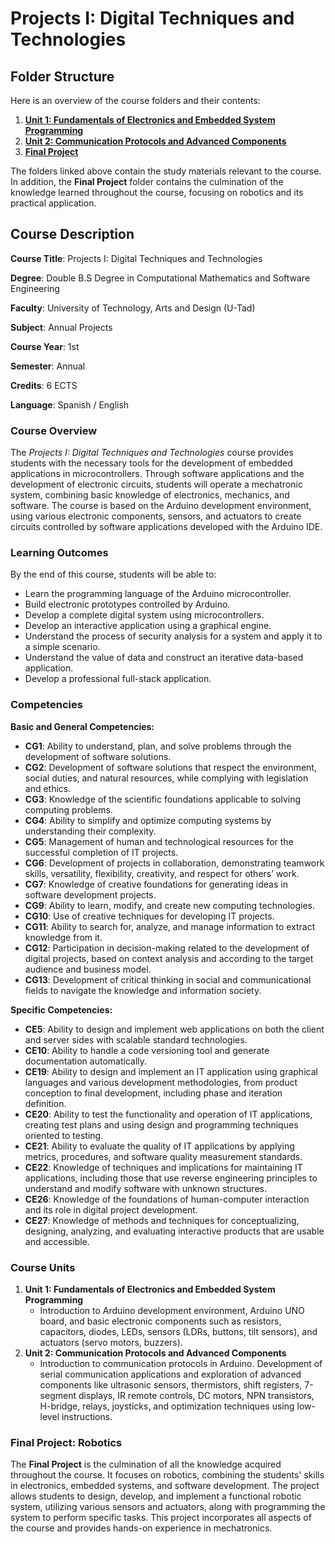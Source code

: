 # Projects I: Digital Techniques and Technologies 

## **Folder Structure**

Here is an overview of the course folders and their contents:

1. [**Unit 1: Fundamentals of Electronics and Embedded System Programming**](Unit_1/)
2. [**Unit 2: Communication Protocols and Advanced Components**](Unit_2/)
3. [**Final Project**](Final_project/)

The folders linked above contain the study materials relevant to the course. In addition, the **Final Project** folder contains the culmination of the knowledge learned throughout the course, focusing on robotics and its practical application.

## **Course Description**

**Course Title**: Projects I: Digital Techniques and Technologies

**Degree**: Double B.S Degree in Computational Mathematics and Software Engineering

**Faculty**: University of Technology, Arts and Design (U-Tad)

**Subject**: Annual Projects

**Course Year**: 1st

**Semester**: Annual

**Credits**: 6 ECTS

**Language**: Spanish / English

### **Course Overview**

The *Projects I: Digital Techniques and Technologies* course provides students with the necessary tools for the development of embedded applications in microcontrollers. Through software applications and the development of electronic circuits, students will operate a mechatronic system, combining basic knowledge of electronics, mechanics, and software. The course is based on the Arduino development environment, using various electronic components, sensors, and actuators to create circuits controlled by software applications developed with the Arduino IDE.

### **Learning Outcomes**

By the end of this course, students will be able to:

- Learn the programming language of the Arduino microcontroller.
- Build electronic prototypes controlled by Arduino.
- Develop a complete digital system using microcontrollers.
- Develop an interactive application using a graphical engine.
- Understand the process of security analysis for a system and apply it to a simple scenario.
- Understand the value of data and construct an iterative data-based application.
- Develop a professional full-stack application.

### **Competencies**

**Basic and General Competencies:**

- **CG1**: Ability to understand, plan, and solve problems through the development of software solutions.
- **CG2**: Development of software solutions that respect the environment, social duties, and natural resources, while complying with legislation and ethics.
- **CG3**: Knowledge of the scientific foundations applicable to solving computing problems.
- **CG4**: Ability to simplify and optimize computing systems by understanding their complexity.
- **CG5**: Management of human and technological resources for the successful completion of IT projects.
- **CG6**: Development of projects in collaboration, demonstrating teamwork skills, versatility, flexibility, creativity, and respect for others’ work.
- **CG7**: Knowledge of creative foundations for generating ideas in software development projects.
- **CG9**: Ability to learn, modify, and create new computing technologies.
- **CG10**: Use of creative techniques for developing IT projects.
- **CG11**: Ability to search for, analyze, and manage information to extract knowledge from it.
- **CG12**: Participation in decision-making related to the development of digital projects, based on context analysis and according to the target audience and business model.
- **CG13**: Development of critical thinking in social and communicational fields to navigate the knowledge and information society.

**Specific Competencies:**

- **CE5**: Ability to design and implement web applications on both the client and server sides with scalable standard technologies.
- **CE10**: Ability to handle a code versioning tool and generate documentation automatically.
- **CE19**: Ability to design and implement an IT application using graphical languages and various development methodologies, from product conception to final development, including phase and iteration definition.
- **CE20**: Ability to test the functionality and operation of IT applications, creating test plans and using design and programming techniques oriented to testing.
- **CE21**: Ability to evaluate the quality of IT applications by applying metrics, procedures, and software quality measurement standards.
- **CE22**: Knowledge of techniques and implications for maintaining IT applications, including those that use reverse engineering principles to understand and modify software with unknown structures.
- **CE26**: Knowledge of the foundations of human-computer interaction and its role in digital project development.
- **CE27**: Knowledge of methods and techniques for conceptualizing, designing, analyzing, and evaluating interactive products that are usable and accessible.

### **Course Units**

1. **Unit 1: Fundamentals of Electronics and Embedded System Programming**
    - Introduction to Arduino development environment, Arduino UNO board, and basic electronic components such as resistors, capacitors, diodes, LEDs, sensors (LDRs, buttons, tilt sensors), and actuators (servo motors, buzzers).
2. **Unit 2: Communication Protocols and Advanced Components**
    - Introduction to communication protocols in Arduino. Development of serial communication applications and exploration of advanced components like ultrasonic sensors, thermistors, shift registers, 7-segment displays, IR remote controls, DC motors, NPN transistors, H-bridge, relays, joysticks, and optimization techniques using low-level instructions.

### **Final Project: Robotics**

The **Final Project** is the culmination of all the knowledge acquired throughout the course. It focuses on robotics, combining the students' skills in electronics, embedded systems, and software development. The project allows students to design, develop, and implement a functional robotic system, utilizing various sensors and actuators, along with programming the system to perform specific tasks. This project incorporates all aspects of the course and provides hands-on experience in mechatronics.